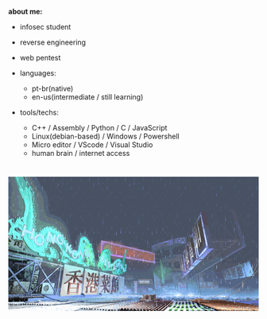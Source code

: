 **about me:**

  - infosec student
  - reverse engineering
  - web pentest
    
- languages:
  
    - pt-br(native)
    - en-us(intermediate / still learning)

- tools/techs:
  
  - C++ / Assembly / Python / C / JavaScript
  - Linux(debian-based) / Windows / Powershell
  - Micro editor / VScode / Visual Studio
  - human brain / internet access 

#
![sf3-yang-stage](sf3-3rd-strike-yang-stage-hongkong.gif)
#



